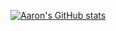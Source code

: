 [![Aaron's GitHub stats](https://github-readme-stats-aaronmboyd.vercel.app/api?username=aaronmboyd)](https://github-readme-stats-aaronmboyd.vercel.app/api?username=aaronmboyd)
